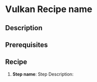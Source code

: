 # Vulkan Recipe name

## Description

## Prerequisites

## Recipe

1. **Step name**: Step Description:

```c

```
